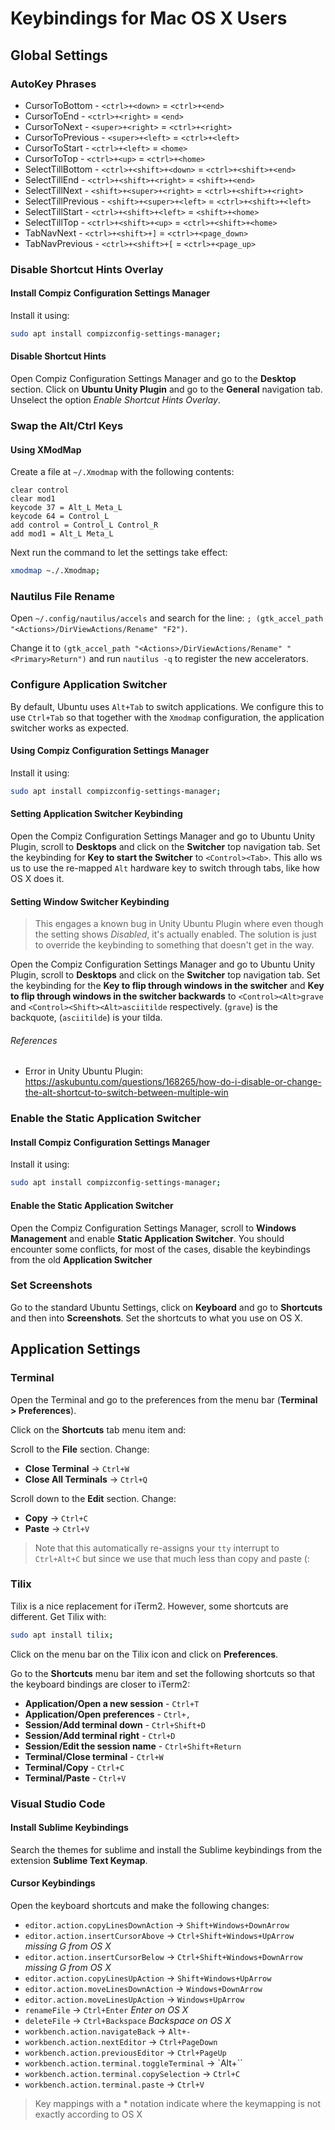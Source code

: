 # Keybindings for Mac OS X Users

## Global Settings
### AutoKey Phrases
- CursorToBottom - `<ctrl>+<down>` = `<ctrl>+<end>`
- CursorToEnd - `<ctrl>+<right>` = `<end>`
- CursorToNext - `<super>+<right>` = `<ctrl>+<right>`
- CursorToPrevious - `<super>+<left>` = `<ctrl>+<left>`
- CursorToStart - `<ctrl>+<left>` = `<home>`
- CursorToTop - `<ctrl>+<up>` = `<ctrl>+<home>`
- SelectTillBottom - `<ctrl>+<shift>+<down>` = `<ctrl>+<shift>+<end>`
- SelectTillEnd - `<ctrl>+<shift>+<right>` = `<shift>+<end>`
- SelectTillNext - `<shift>+<super>+<right>` = `<ctrl>+<shift>+<right>`
- SelectTillPrevious - `<shift>+<super>+<left>` = `<ctrl>+<shift>+<left>`
- SelectTillStart - `<ctrl>+<shift>+<left>` = `<shift>+<home>`
- SelectTillTop - `<ctrl>+<shift>+<up>` = `<ctrl>+<shift>+<home>`
- TabNavNext - `<ctrl>+<shift>+]` = `<ctrl>+<page_down>`
- TabNavPrevious - `<ctrl>+<shift>+[` = `<ctrl>+<page_up>`

### Disable Shortcut Hints Overlay
#### Install Compiz Configuration Settings Manager
Install it using:

```bash
sudo apt install compizconfig-settings-manager;
```
#### Disable Shortcut Hints
Open Compiz Configuration Settings Manager and go to the **Desktop** section. Click on **Ubuntu Unity Plugin** and go to the **General** navigation tab. Unselect the option *Enable Shortcut Hints Overlay*.

### Swap the Alt/Ctrl Keys
#### Using XModMap
Create a file at `~/.Xmodmap` with the following contents:

```
clear control
clear mod1
keycode 37 = Alt_L Meta_L
keycode 64 = Control_L
add control = Control_L Control_R
add mod1 = Alt_L Meta_L
```

Next run the command to let the settings take effect:

```bash
xmodmap ~./.Xmodmap;
```

### Nautilus File Rename
Open `~/.config/nautilus/accels` and search for the line: `; (gtk_accel_path "<Actions>/DirViewActions/Rename" "F2")`.

Change it to `(gtk_accel_path "<Actions>/DirViewActions/Rename" "<Primary>Return")` and run `nautilus -q` to register the new accelerators.

### Configure Application Switcher
By default, Ubuntu uses `Alt+Tab` to switch applications. We configure this to use `Ctrl+Tab` so that together with the `Xmodmap` configuration, the application switcher works as expected.

#### Using Compiz Configuration Settings Manager
Install it using:

```bash
sudo apt install compizconfig-settings-manager;
```

#### Setting Application Switcher Keybinding
Open the Compiz Configuration Settings Manager and go to Ubuntu Unity Plugin, scroll to **Desktops** and click on the **Switcher** top navigation tab. Set the keybinding for **Key to start the Switcher** to `<Control><Tab>`. This allo  ws us to use the re-mapped `Alt` hardware key to switch through tabs, like how OS X does it.

#### Setting Window Switcher Keybinding
> This engages a known bug in Unity Ubuntu Plugin where even though the setting shows *Disabled*, it's actually enabled. The solution is just to override the keybinding to something that doesn't get in the way.

Open the Compiz Configuration Settings Manager and go to Ubuntu Unity Plugin, scroll to **Desktops** and click on the **Switcher** top navigation tab. Set the keybinding for the **Key to flip through windows in the switcher** and **Key to flip through windows in the switcher backwards** to `<Control><Alt>grave` and `<Control><Shift><Alt>asciitilde` respectively. (`grave`) is the backquote, (`asciitilde`) is your tilda.

###### References
- Error in Unity Ubuntu Plugin: https://askubuntu.com/questions/168265/how-do-i-disable-or-change-the-alt-shortcut-to-switch-between-multiple-win

### Enable the Static Application Switcher

#### Install Compiz Configuration Settings Manager
Install it using:

```bash
sudo apt install compizconfig-settings-manager;
```

#### Enable the Static Application Switcher
Open the Compiz Configuration Settings Manager, scroll to **Windows Management** and enable **Static Application Switcher**. You should encounter some conflicts, for most of the cases, disable the keybindings from the old **Application Switcher**

### Set Screenshots
Go to the standard Ubuntu Settings, click on **Keyboard** and go to **Shortcuts** and then into **Screenshots**. Set the shortcuts to what you use on OS X.

## Application Settings
### Terminal
Open the Terminal and go to the preferences from the menu bar (**Terminal > Preferences**).

Click on the **Shortcuts** tab menu item and:

Scroll to the **File** section. Change:
- **Close Terminal** -> `Ctrl+W`
- **Close All Terminals** -> `Ctrl+Q`

Scroll down to the **Edit** section. Change:
- **Copy** -> `Ctrl+C`
- **Paste** -> `Ctrl+V`

> Note that this automatically re-assigns your `tty` interrupt to `Ctrl+Alt+C` but since we use that much less than copy and paste (:

### Tilix
Tilix is a nice replacement for iTerm2. However, some shortcuts are different. Get Tilix with:

```bash
sudo apt install tilix;
```

Click on the menu bar on the Tilix icon and click on **Preferences**.

Go to the **Shortcuts** menu bar item and set the following shortcuts so that the keyboard bindings are closer to iTerm2:
- **Application/Open a new session** - `Ctrl+T`
- **Application/Open preferences** - `Ctrl+,`
- **Session/Add terminal down** - `Ctrl+Shift+D`
- **Session/Add terminal right** - `Ctrl+D`
- **Session/Edit the session name** - `Ctrl+Shift+Return`
- **Terminal/Close terminal** - `Ctrl+W`
- **Terminal/Copy** - `Ctrl+C`
- **Terminal/Paste** - `Ctrl+V`

### Visual Studio Code
#### Install Sublime Keybindings
Search the themes for sublime and install the Sublime keybindings from the extension **Sublime Text Keymap**.

#### Cursor Keybindings
Open the keyboard shortcuts and make the following changes:

- `editor.action.copyLinesDownAction` -> `Shift+Windows+DownArrow`
- `editor.action.insertCursorAbove` -> `Ctrl+Shift+Windows+UpArrow` *missing G from OS X*
- `editor.action.insertCursorBelow` -> `Ctrl+Shift+Windows+DownArrow` *missing G from OS X*
- `editor.action.copyLinesUpAction` -> `Shift+Windows+UpArrow`
- `editor.action.moveLinesDownAction` -> `Windows+DownArrow`
- `editor.action.moveLinesUpAction` -> `Windows+UpArrow`
- `renameFile` -> `Ctrl+Enter` *Enter on OS X*
- `deleteFile` -> `Ctrl+Backspace` *Backspace on OS X*
- `workbench.action.navigateBack` -> `Alt+-`
- `workbench.action.nextEditor` -> `Ctrl+PageDown`
- `workbench.action.previousEditor` -> `Ctrl+PageUp`
- `workbench.action.terminal.toggleTerminal` -> `Alt+\``
- `workbench.action.terminal.copySelection` -> `Ctrl+C`
- `workbench.action.terminal.paste` -> `Ctrl+V`

> Key mappings with a * notation indicate where the keymapping is not exactly according to OS X